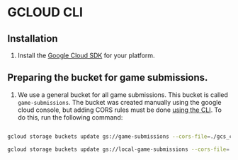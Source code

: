 # GCLOUD CLI

## Installation

1. Install the [Google Cloud SDK](https://cloud.google.com/sdk/docs/install) for your platform.

## Preparing the bucket for game submissions.

1. We use a general bucket for all game submissions. This bucket is called `game-submissions`. The bucket was created manually using the google cloud console, but adding CORS rules must be done [using the CLI](https://cloud.google.com/storage/docs/using-cors#command-line). To do this, run the following command:

```bash

gcloud storage buckets update gs://game-submissions --cors-file=./gcs_cors.json

gcloud storage buckets update gs://local-game-submissions --cors-file=./gcs_cors.json

```
